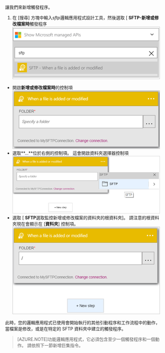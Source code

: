 讓我們來新增觸發程序。

1. 在 [搜尋] 方塊中輸入*sftp*邏輯應用程式設計工具，然後選取 [ **SFTP-新增或修改檔案時**觸發程序   
![SFTP 觸發程序圖像 1](./media/connectors-create-api-sftp/trigger-1.png)  
- 開啟**新增或修改檔案時**的控制項  
![SFTP 觸發程序圖像 2](./media/connectors-create-api-sftp/trigger-2.png)  
- 選取**...**位於右側的控制項。 這會開啟資料夾選擇器控制項  
![SFTP 觸發程序圖像 3](./media/connectors-create-api-sftp/action-1.png)  
- 選取 [ **SFTP**選取監控新增或修改檔案的資料夾的根資料夾]。 請注意的根資料夾現在會顯示在 [**資料夾**] 控制項。  
![SFTP 觸發程序圖像 4](./media/connectors-create-api-sftp/action-2.png)   

此時，您的邏輯應用程式已使用會開始執行的其他引動程序和工作流程中的動作，當檔案是修改，或是在特定的 SFTP 資料夾中建立的觸發程序。 

>[AZURE.NOTE]功能邏輯應用程式，它必須包含至少一個觸發程序和一個動作。 請依照下一節新增巨集指令。  